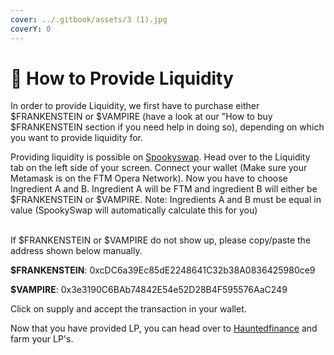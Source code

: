 ```yaml
---
cover: ../.gitbook/assets/3 (1).jpg
coverY: 0
---
```


# 🔵 How to Provide Liquidity

In order to provide Liquidity, we first have to purchase either $FRANKENSTEIN or $VAMPIRE (have a look at our "How to buy $FRANKENSTEIN section if you need help in doing so), depending on which you want to provide liquidity for.

Providing liquidity is possible on [Spookyswap](https://spookyswap.finance/swap). Head over to the Liquidity tab on the left side of your screen. Connect your wallet (Make sure your Metamask is on the FTM Opera Network). Now you have to choose Ingredient A and B. Ingredient A will be FTM and ingredient B will either be $FRANKENSTEIN or $VAMPIRE. Note: Ingredients A and B must be equal in value (SpookySwap will automatically calculate this for you)

\
If $FRANKENSTEIN or $VAMPIRE do not show up, please copy/paste the address shown below manually.

**$FRANKENSTEIN**: 0xcDC6a39Ec85dE2248641C32b38A0836425980ce9

**$VAMPIRE**: 0x3e3190C6BAb74842E54e52D28B4F595576AaC249

Click on supply and accept the transaction in your wallet.

Now that you have provided LP, you can head over to [Hauntedfinance](https://Hauntedfinance.app) and farm your LP's.
